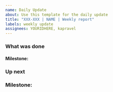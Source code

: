 ```yaml
---
name: Daily Update
about: Use this template for the daily update
title: "XXX-XXX | NAME | Weekly report"
labels: weekly update
assignees: YOURIDHERE, kapravel
---
```


### What was done

#### Milestone:

### Up next

### Milestone: 